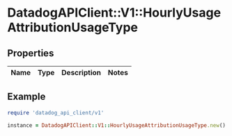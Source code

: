 # DatadogAPIClient::V1::HourlyUsageAttributionUsageType

## Properties

| Name | Type | Description | Notes |
| ---- | ---- | ----------- | ----- |

## Example

```ruby
require 'datadog_api_client/v1'

instance = DatadogAPIClient::V1::HourlyUsageAttributionUsageType.new()
```

